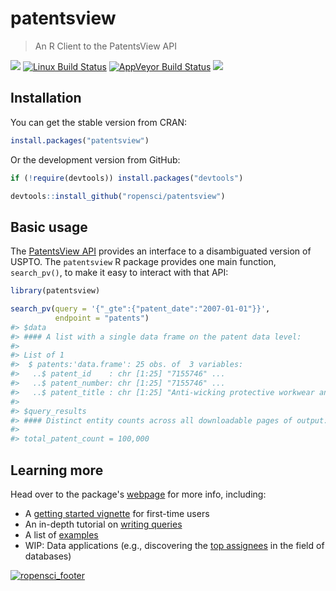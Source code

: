 patentsview
================

> An R Client to the PatentsView API

[![](http://badges.ropensci.org/112_status.svg)](https://github.com/ropensci/onboarding/issues/112) [![Linux Build Status](https://travis-ci.org/ropensci/patentsview.svg?branch=master)](https://travis-ci.org/ropensci/patentsview) [![AppVeyor Build Status](https://ci.appveyor.com/api/projects/status/github/ropensci/patentsview?branch=master&svg=true)](https://ci.appveyor.com/project/ropensci/patentsview) [![](http://cranlogs.r-pkg.org/badges/patentsview)](http://cran.rstudio.com/web/packages/patentsview/index.html)

Installation
------------

You can get the stable version from CRAN:

``` r
install.packages("patentsview")
```

Or the development version from GitHub:

``` r
if (!require(devtools)) install.packages("devtools")

devtools::install_github("ropensci/patentsview")
```

Basic usage
-----------

The [PatentsView API](http://www.patentsview.org/api/doc.html) provides an interface to a disambiguated version of USPTO. The `patentsview` R package provides one main function, `search_pv()`, to make it easy to interact with that API:

``` r
library(patentsview)

search_pv(query = '{"_gte":{"patent_date":"2007-01-01"}}',
          endpoint = "patents")
#> $data
#> #### A list with a single data frame on the patent data level:
#> 
#> List of 1
#>  $ patents:'data.frame': 25 obs. of  3 variables:
#>   ..$ patent_id    : chr [1:25] "7155746" ...
#>   ..$ patent_number: chr [1:25] "7155746" ...
#>   ..$ patent_title : chr [1:25] "Anti-wicking protective workwear and methods of making and using same" ...
#> 
#> $query_results
#> #### Distinct entity counts across all downloadable pages of output:
#> 
#> total_patent_count = 100,000
```

Learning more
-------------

Head over to the package's [webpage](https://ropensci.github.io/patentsview/index.html) for more info, including:

-   A [getting started vignette](http://ropensci.github.io/patentsview/articles/getting-started.html) for first-time users
-   An in-depth tutorial on [writing queries](http://ropensci.github.io/patentsview/articles/writing-queries.html)
-   A list of [examples](http://ropensci.github.io/patentsview/articles/examples.html)
-   WIP: Data applications (e.g., discovering the [top assignees](http://ropensci.github.io/patentsview/articles/top-assignees.html) in the field of databases)

[![ropensci\_footer](http://ropensci.org/public_images/github_footer.png)](http://ropensci.org)
